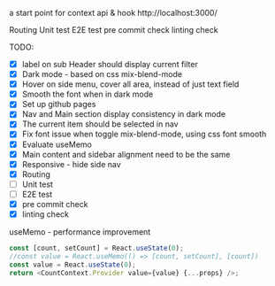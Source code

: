 a start point for context api & hook
http://localhost:3000/

Routing
Unit test
E2E test
pre commit check
linting check

TODO:

- [x] label on sub Header should display current filter
- [x] Dark mode - based on css mix-blend-mode
- [x] Hover on side menu, cover all area, instead of just text field
- [x] Smooth the font when in dark mode
- [x] Set up github pages
- [x] Nav and Main section display consistency in dark mode
- [x] The current item should be selected in nav
- [x] Fix font issue when toggle mix-blend-mode, using css font smooth
- [x] Evaluate useMemo
- [x] Main content and sidebar alignment need to be the same
- [x] Responsive - hide side nav
- [x] Routing
- [ ] Unit test
- [ ] E2E test
- [x] pre commit check
- [x] linting check

useMemo - performance improvement

```javascript
const [count, setCount] = React.useState(0);
//const value = React.useMemo(() => [count, setCount], [count])
const value = React.useState(0);
return <CountContext.Provider value={value} {...props} />;
```
